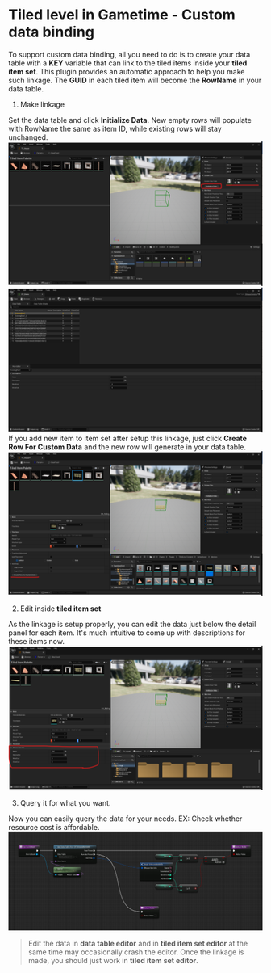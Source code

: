 # Tiled level in Gametime - Custom data binding

To support custom data binding, all you need to do is to create your data table with a **KEY** variable that can link to the tiled items inside your **tiled item set**. This plugin provides an automatic approach to help you make such linkage. The **GUID** in each tiled item will become the **RowName** in your data table.

1. Make linkage

Set the data table and click **Initialize Data**. New empty rows will populate with RowName the same as item ID, while existing rows will stay unchanged.
![image](../_media/Gametime/CustomData01.png)
![image](../_media/Gametime/CustomData02.png)
If you add new item to item set after setup this linkage, just click **Create Row For Custom Data** and the new row will generate in your data table.
![image](../_media/Gametime/CustomData03.png)


2. Edit inside **tiled item set**

As the linkage is setup properly, you can edit the data just below the detail panel for each item. It's much intuitive to come up with descriptions for these items now.
![image](../_media/Gametime/CustomData04.png)


3. Query it for what you want.

Now you can easily query the data for your needs. EX: Check whether resource cost is affordable.
![image](../_media/GametimeQuickStart/CanBuildItem.png)

> Edit the data in **data table editor** and in **tiled item set editor** at the same time may occasionally crash the editor. Once the linkage is made, you should just work in **tiled item set editor**.